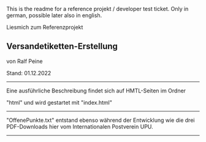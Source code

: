 This is the readme for a reference projekt / developer test ticket.
Only in german, possible later also in english.

Liesmich zum Referenzprojekt 

Versandetiketten-Erstellung
---------------------------

von Ralf Peine

Stand: 01.12.2022

-----------------------------------------------------------------------

Eine ausführliche Beschreibung findet sich auf HMTL-Seiten im Ordner

"html" und wird gestartet mit "index.html"

-----------------------------------------------------------------------

"OffenePunkte.txt" entstand ebenso während der Entwicklung
wie die drei PDF-Downloads hier vom Internationalen Postverein UPU.

-----------------------------------------------------------------------
